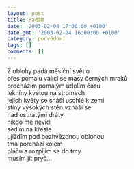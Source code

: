```yaml
---
layout: post
title: Padám
date: '2003-02-04 17:00:00 +0100'
date_gmt: '2003-02-04 16:00:00 +0100'
category: podvědomí
tags: []
comments: []
---
```


<p>Z oblohy padá měsíční světlo<br>přes pomalu valící se masy černých mraků<br>procházím pomalým údolím času<br>lekníny kvetou na stromech<br>jejich květy se snáší uschlé k zemi<br>stíny vysokých stěn vznáší se<br>nad ostnatými dráty<br>nikdo mě nevidí<br>sedím na křesle<br>ujíždím pod bezhvězdnou oblohou<br>tma porchází kolem<br>pláču a rozpíjím se do tmy<br>musím jít pryč...</p>
